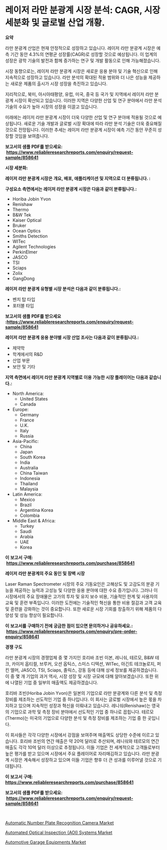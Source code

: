 <p><h1>레이저 라만 분광계 시장 분석: CAGR, 시장 세분화 및 글로벌 산업 개황.</h1></p><p><strong>요약</strong></p>
<p><p>라만 분광계 산업은 현재 안정적으로 성장하고 있습니다. 레이저 라만 분광계 시장은 예측 기간 동안 4.3%의 연평균 성장률(CAGR)로 성장할 것으로 예상됩니다. 이 업계의 성장은 광학 기술의 발전과 함께 증가하는 연구 및 개발 활동으로 인해 가능해졌습니다.</p><p>시장 동향으로는, 레이저 라만 분광계 시장은 새로운 응용 분야 및 기술 혁신으로 인해 지속적으로 성장하고 있습니다. 라만 분석의 확대된 적용 범위와 더 나은 성능을 제공하는 새로운 제품의 출시가 시장 성장을 촉진하고 있습니다.</p><p>지리적으로, 북미, 아시아태평양, 유럽, 미국, 중국 등 국가 및 지역에서 레이저 라만 분광계 시장이 확산되고 있습니다. 이러한 지역은 다양한 산업 및 연구 분야에서 라만 분석 기술의 수요가 높아 시장의 성장을 이끌고 있습니다.</p><p>미래에는 레이저 라만 분광계 시장이 더욱 다양한 산업 및 연구 분야에 적용될 것으로 예상됩니다. 새로운 기술 개발과 글로벌 시장 확대에 따라 라만 분석 기술은 더욱 중요해질 것으로 전망됩니다. 이러한 추세는 레이저 라만 분광계 시장이 예측 기간 동안 꾸준히 성장할 것임을 보여줍니다.</p></p>
<p><strong>보고서의 샘플 PDF를 받으세요: &nbsp;<a href="https://www.reliableresearchreports.com/enquiry/request-sample/858641">https://www.reliableresearchreports.com/enquiry/request-sample/858641</a></strong></p>
<p><strong>시장 세분화:</strong></p>
<p><strong> 레이저 라만 분광계 시장은 개요, 배포, 애플리케이션 및 지역으로 더 분류됩니다. :</strong></p>
<p><strong>구성요소 측면에서는 레이저 라만 분광계 시장은 다음과 같이 분류됩니다.:</strong></p>
<p><ul><li>Horiba Jobin Yvon</li><li>Renishaw</li><li>Thermo</li><li>B&W Tek</li><li>Kaiser Optical</li><li>Bruker</li><li>Ocean Optics</li><li>Smiths Detection</li><li>WITec</li><li>Agilent Technologies</li><li>PerkinElmer</li><li>JASCO</li><li>TSI</li><li>Sciaps</li><li>Zolix</li><li>GangDong</li></ul></p>
<p><strong> 레이저 라만 분광계 유형별 시장 분석은 다음과 같이 분류됩니다.:</strong></p>
<p><ul><li>벤치 탑 타입</li><li>포터블 타입</li></ul></p>
<p><strong>보고서의 샘플 PDF를 받으세요 :<a href="https://www.reliableresearchreports.com/enquiry/request-sample/858641">https://www.reliableresearchreports.com/enquiry/request-sample/858641</a></strong></p>
<p><strong> 레이저 라만 분광계 응용 분야별 시장 산업 조사는 다음과 같이 분류됩니다.:</strong></p>
<p><ul><li>제약학</li><li>학계에서의 R&D</li><li>산업 부문</li><li>보안 및 기타</li></ul></p>
<p><strong>지역 측면에서 레이저 라만 분광계 지역별로 이용 가능한 시장 플레이어는 다음과 같습니다.:</strong></p>
<p><ul>
    <li>
        North America:
        <ul>
            <li>United States</li>
            <li>Canada</li>
        </ul>
    </li>
    <li>
        Europe:
        <ul>
            <li>Germany</li>
            <li>France</li>
            <li>U.K.</li>
            <li>Italy</li>
            <li>Russia</li>
        </ul>
    </li>
    <li>
        Asia-Pacific:
        <ul>
            <li>China</li>
            <li>Japan</li>
            <li>South Korea</li>
            <li>India</li>
            <li>Australia</li>
            <li>China Taiwan</li>
            <li>Indonesia</li>
            <li>Thailand</li>
            <li>Malaysia</li>
        </ul>
    </li>
    <li>
        Latin America:
        <ul>
            <li>Mexico</li>
            <li>Brazil</li>
            <li>Argentina Korea</li>
            <li>Colombia</li>
        </ul>
    </li>
    <li>
        Middle East & Africa:
        <ul>
            <li>Turkey</li>
            <li>Saudi</li>
            <li>Arabia</li>
            <li>UAE</li>
            <li>Korea</li>
        </ul>
    </li>
    </ul></p>
<p><strong>이 보고서 구매: &nbsp;<a href="https://www.reliableresearchreports.com/purchase/858641">https://www.reliableresearchreports.com/purchase/858641</a></strong></p>
<p><strong>레이저 라만 분광계의 주요 동인 및 장벽 시장</strong></p>
<p><p>Laser Raman Spectrometer 시장의 주요 기동요인은 고해상도 및 고감도의 분광 기능을 제공하는 능력과 고성능 및 다양한 응용 분야에 대한 수요 증가입니다. 그러나 이 시장에서의 주요 장애물은 고가의 투자 및 유지 보수 비용, 기술적인 한계 및 사용자의 교육 및 훈련 부족입니다. 이러한 도전에는 기술적인 혁신을 통한 비용 절감과 고객 교육 및 훈련을 강화하는 것이 중요합니다. 또한 새로운 시장 기회를 창출하기 위해 제품의 다양성 및 성능 향상이 필요합니다.</p></p>
<p><strong>이 보고서를 구매하기 전에 궁금한 점이 있으면 문의하거나 공유하세요.: &nbsp;<a href="https://www.reliableresearchreports.com/enquiry/pre-order-enquiry/858641">https://www.reliableresearchreports.com/enquiry/pre-order-enquiry/858641</a></strong></p>
<p><strong>경쟁 구도</strong></p>
<p><p>라만 분광계 시장의 경쟁업체 중 몇 가지인 호리바 조빈 이본, 레니숴, 테르모, B&W 테크, 카이저 옵티컬, 브루커, 오션 옵틱스, 스미스 디텍션, WITec, 아긴트 테크놀로지, 퍼킨 엘머, JASCO, TSI, Sciaps, 졸릭스, 강동 등에 대해 상세 정보를 제공하겠습니다. 이 중 몇 개 기업의 과거 역사, 시장 성장 및 시장 규모에 대해 알아보겠습니다. 또한 위에 나열된 기업 중 일부의 매출액도 제공하겠습니다.</p><p>호리바 조빈(Horiba Jobin Yvon)은 일본의 기업으로 라만 분광계와 다른 분석 및 측정 장비를 제조하는 선도적인 기업 중 하나입니다. 이 회사는 글로벌 시장에서 높은 몫을 차지하고 있으며 지속적인 성장과 혁신을 이뤄내고 있습니다. 레니숴(Renishaw)는 영국의 기업으로 과학 및 측정 장비 분야에서 선도적인 기업 중 하나로 꼽힙니다. 테르모(Thermo)는 미국의 기업으로 다양한 분석 및 측정 장비를 제조하는 기업 중 한 곳입니다.</p><p>이 회사들은 각각 다양한 시장에서 강점을 보여주며 매출액도 상당한 수준에 이르고 있습니다. 호리바 조빈의 연간 매출은 약 20억 달러로 추산되며, 레니숴와 테르모의 연간 매출도 각각 10억 달러 이상으로 추정됩니다. 이들 기업은 전 세계적으로 고객들로부터 높은 평가를 받고 있으며 시장에서 주요 플레이어로 자리매김하고 있습니다. 라만 분광계 시장은 계속해서 성장하고 있으며 이들 기업은 향후 더 큰 성과를 이루어낼 것으로 기대됩니다.</p></p>
<p><strong>이 보고서 구매: &nbsp; <a href="https://www.reliableresearchreports.com/purchase/858641">https://www.reliableresearchreports.com/purchase/858641</a></strong></p>
<p><strong>보고서의 샘플 PDF를 받으세요: &nbsp;<a href="https://www.reliableresearchreports.com/enquiry/request-sample/858641">https://www.reliableresearchreports.com/enquiry/request-sample/858641</a></strong><strong></strong></p>
<p>&nbsp;</p>
<p><p><a href="https://full-wildebeest-80b.notion.site/Automatic-Number-Plate-Recognition-Camera-Market-Challenges-Opportunities-and-Growth-Drivers-and--b353ee699b634faf90f5394e272b8d8a">Automatic Number Plate Recognition Camera Market</a></p><p><a href="https://pretty-mail-caf.notion.site/Automated-Optical-Inspection-AOI-Systems-Market-Share-Market-New-Trends-Analysis-Report-By-Type--844bac3c98404484b3242b9fd2b63e80">Automated Optical Inspection (AOI) Systems Market</a></p><p><a href="https://flame-sidecar-702.notion.site/Automotive-Garage-Equipments-Market-Growth-Market-Trends-COVID-19-Impact-and-Forecasts-for-period-c52b95c03b2a4482bba5fc5d713f2991">Automotive Garage Equipments Market</a></p></p>